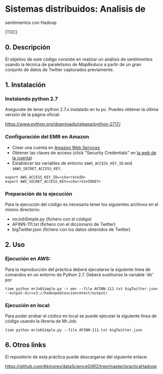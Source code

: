 # Sistemas distribuidos: Analisis de
sentimientos con Hadoop

[TOC]

## 0. Descripción

El objetivo de este código consiste en realizar un análisis de sentimientos usando la técnica de paralelismo de *MapReduce* a partir de un gran conjunto de datos de Twitter capturados previamente.



## 1. Instalación

### Instalando python 2.7

Asegurate de tener python 2.7.x instalado en tu pc. Puedes obtener la última versión de la página oficial: 

https://www.python.org/downloads/release/python-2717/

### Configuración del EMR en Amazon

- Crear una cuenta en [Amazon Web Services](http://aws.amazon.com/)
- Obtener las claves de acceso (click "Security Credentials" en [la web de la cuenta](http://aws.amazon.com/account/))
- Establecer las variables de entorno `$AWS_ACCESS_KEY_ID` and `$AWS_SECRET_ACCESS_KEY`.

```
export AWS_ACCESS_KEY_ID=<chorreteID>
export AWS_SECRET_ACCESS_KEY=<chorreteIDKEY>
```

### Preparación de la ejecución

Para la ejecución del código es necesario tener los siguientes archivos en el mismo directorio:

- mrJobSimple.py (fichero con el código)
- AFINN-111.txt (fichero con el diccionario de Twitter)
- bigTwitter.json (fichero con los datos obtenidos de Twitter)



## 2. Uso

### Ejecución en AWS:

Para la reproducción del práctica deberá ejecutarse la siguiente linea de comandos en un entorno de Python 2.7. Deberá sustituirse la variable 'dir' por 

```
time python mrJobSimple.py -r emr --file AFINN-111.txt bigTwitter.json --output-dir=s3://hadoopdatasciencetest/output/
```

### Ejecución en local:

Para poder probar el códico en local se puede ejecutar la siguiente línea de código usando la librería de Mr.Job.

```
time python mrJobSimple.py --file AFINN-111.txt bigTwitter.json
```



## 6. Otros links

El repositorio de esta práctica puede descargarse del siguiente enlace: 

https://github.com/Akinorev/dataScienceGitR2/tree/master/practicaHadoop